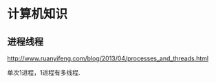 # 计算机知识

## 进程线程

<http://www.ruanyifeng.com/blog/2013/04/processes_and_threads.html>

单次1进程，1进程有多线程.
